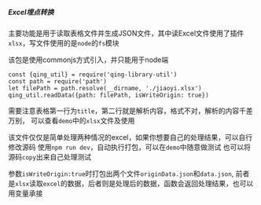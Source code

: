 ##### Excel埋点转换

主要功能是用于读取表格文件并生成JSON文件，其中读Excel文件使用了插件`xlsx`，写文件使用的是`node`的`fs`模块

该包是使用commonjs方式引入，并只能用于node端

```
const {qing_util} = require('qing-library-util')
const path = require('path')
let filePath = path.resolve(__dirname, './jiaoyi.xlsx')
qing_util.readData({path: filePath, isWriteOrigin: true})
```

需要注意表格第一行为`title`，第二行就是解析内容，格式不对，解析的内容千差万别，
可以查看`demo`中的`xlsx`文件及使用


该文件仅仅是简单处理两种情况的excel，如果你想要自己的处理结果，可以自行修改源码
使用`npm run dev`，自动执行打包，可以在`demo`中随意做测试
也可以将源码`copy`出来自己处理测试


参数`isWriteOrigin:true`时打包出两个文件`originData.json`和`data.json`,
前者是`xlsx`读取`excel`的数据，后者则是处理后的数据，函数会返回处理结果，也可以用变量承接